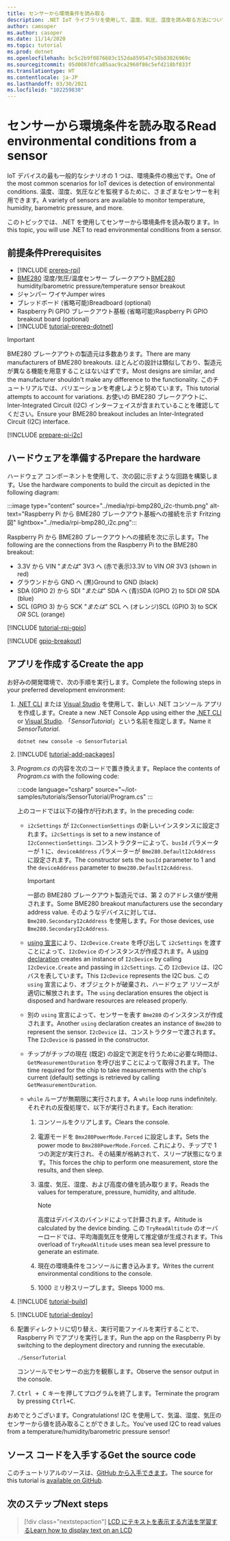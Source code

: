 ```yaml
---
title: センサーから環境条件を読み取る
description: .NET IoT ライブラリを使用して、温度、気圧、湿度を読み取る方法について説明します。
author: camsoper
ms.author: casoper
ms.date: 11/14/2020
ms.topic: tutorial
ms.prod: dotnet
ms.openlocfilehash: bc5c2b9f0876603c152da859547c58b83826969c
ms.sourcegitcommit: 05d0087dfca85aac9ca2960f86c5efd218bf833f
ms.translationtype: HT
ms.contentlocale: ja-JP
ms.lasthandoff: 03/30/2021
ms.locfileid: "102259838"
---
```

# <a name="read-environmental-conditions-from-a-sensor"></a><span data-ttu-id="0d6ab-103">センサーから環境条件を読み取る</span><span class="sxs-lookup"><span data-stu-id="0d6ab-103">Read environmental conditions from a sensor</span></span>

<span data-ttu-id="0d6ab-104">IoT デバイスの最も一般的なシナリオの 1 つは、環境条件の検出です。</span><span class="sxs-lookup"><span data-stu-id="0d6ab-104">One of the most common scenarios for IoT devices is detection of environmental conditions.</span></span> <span data-ttu-id="0d6ab-105">温度、湿度、気圧などを監視するために、さまざまなセンサーを利用できます。</span><span class="sxs-lookup"><span data-stu-id="0d6ab-105">A variety of sensors are available to monitor temperature, humidity, barometric pressure, and more.</span></span>

<span data-ttu-id="0d6ab-106">このトピックでは、.NET を使用してセンサーから環境条件を読み取ります。</span><span class="sxs-lookup"><span data-stu-id="0d6ab-106">In this topic, you will use .NET to read environmental conditions from a sensor.</span></span>

## <a name="prerequisites"></a><span data-ttu-id="0d6ab-107">前提条件</span><span class="sxs-lookup"><span data-stu-id="0d6ab-107">Prerequisites</span></span>

- [!INCLUDE [prereq-rpi](../includes/prereq-rpi.md)]
- <span data-ttu-id="0d6ab-108">[BME280](https://learn.adafruit.com/adafruit-bme280-humidity-barometric-pressure-temperature-sensor-breakout) 湿度/気圧/温度センサー ブレークアウト</span><span class="sxs-lookup"><span data-stu-id="0d6ab-108">[BME280](https://learn.adafruit.com/adafruit-bme280-humidity-barometric-pressure-temperature-sensor-breakout) humidity/barometric pressure/temperature sensor breakout</span></span>
- <span data-ttu-id="0d6ab-109">ジャンパー ワイヤ</span><span class="sxs-lookup"><span data-stu-id="0d6ab-109">Jumper wires</span></span>
- <span data-ttu-id="0d6ab-110">ブレッドボード (省略可能)</span><span class="sxs-lookup"><span data-stu-id="0d6ab-110">Breadboard (optional)</span></span>
- <span data-ttu-id="0d6ab-111">Raspberry Pi GPIO ブレークアウト基板 (省略可能)</span><span class="sxs-lookup"><span data-stu-id="0d6ab-111">Raspberry Pi GPIO breakout board (optional)</span></span>
- [!INCLUDE [tutorial-prereq-dotnet](../includes/tutorial-prereq-dotnet.md)]

> [!IMPORTANT]
> <span data-ttu-id="0d6ab-112">BME280 ブレークアウトの製造元は多数あります。</span><span class="sxs-lookup"><span data-stu-id="0d6ab-112">There are many manufacturers of BME280 breakouts.</span></span> <span data-ttu-id="0d6ab-113">ほとんどの設計は類似しており、製造元が異なる機能を用意することはないはずです。</span><span class="sxs-lookup"><span data-stu-id="0d6ab-113">Most designs are similar, and the manufacturer shouldn't make any difference to the functionality.</span></span> <span data-ttu-id="0d6ab-114">このチュートリアルでは、バリエーションを考慮しようと努めています。</span><span class="sxs-lookup"><span data-stu-id="0d6ab-114">This tutorial attempts to account for variations.</span></span> <span data-ttu-id="0d6ab-115">お使いの BME280 ブレークアウトに、Inter-Integrated Circuit (I2C) インターフェイスが含まれていることを確認してください。</span><span class="sxs-lookup"><span data-stu-id="0d6ab-115">Ensure your BME280 breakout includes an Inter-Integrated Circuit (I2C) interface.</span></span>

[!INCLUDE [prepare-pi-i2c](../includes/prepare-pi-i2c.md)]

## <a name="prepare-the-hardware"></a><span data-ttu-id="0d6ab-116">ハードウェアを準備する</span><span class="sxs-lookup"><span data-stu-id="0d6ab-116">Prepare the hardware</span></span>

<span data-ttu-id="0d6ab-117">ハードウェア コンポーネントを使用して、次の図に示すような回路を構築します。</span><span class="sxs-lookup"><span data-stu-id="0d6ab-117">Use the hardware components to build the circuit as depicted in the following diagram:</span></span>

:::image type="content" source="../media/rpi-bmp280_i2c-thumb.png" alt-text="Raspberry Pi から BME280 ブレークアウト基板への接続を示す Fritzing 図" lightbox="../media/rpi-bmp280_i2c.png":::

<span data-ttu-id="0d6ab-119">Raspberry Pi から BME280 ブレークアウトへの接続を次に示します。</span><span class="sxs-lookup"><span data-stu-id="0d6ab-119">The following are the connections from the Raspberry Pi to the BME280 breakout:</span></span>

- <span data-ttu-id="0d6ab-120">3.3V から VIN "*または*" 3V3 へ (赤で表示)</span><span class="sxs-lookup"><span data-stu-id="0d6ab-120">3.3V to VIN *OR* 3V3 (shown in red)</span></span>
- <span data-ttu-id="0d6ab-121">グラウンドから GND へ (黒)</span><span class="sxs-lookup"><span data-stu-id="0d6ab-121">Ground to GND (black)</span></span>
- <span data-ttu-id="0d6ab-122">SDA (GPIO 2) から SDI "*または*" SDA へ (青)</span><span class="sxs-lookup"><span data-stu-id="0d6ab-122">SDA (GPIO 2) to SDI *OR* SDA (blue)</span></span>
- <span data-ttu-id="0d6ab-123">SCL (GPIO 3) から SCK "*または*" SCL へ (オレンジ)</span><span class="sxs-lookup"><span data-stu-id="0d6ab-123">SCL (GPIO 3) to SCK *OR* SCL (orange)</span></span>

[!INCLUDE [tutorial-rpi-gpio](../includes/tutorial-rpi-gpio.md)]

[!INCLUDE [gpio-breakout](../includes/gpio-breakout.md)]

## <a name="create-the-app"></a><span data-ttu-id="0d6ab-124">アプリを作成する</span><span class="sxs-lookup"><span data-stu-id="0d6ab-124">Create the app</span></span>

<span data-ttu-id="0d6ab-125">お好みの開発環境で、次の手順を実行します。</span><span class="sxs-lookup"><span data-stu-id="0d6ab-125">Complete the following steps in your preferred development environment:</span></span>

1. <span data-ttu-id="0d6ab-126">[.NET CLI](../../core/tools/dotnet-new.md) または [Visual Studio](../../core/tutorials/with-visual-studio.md) を使用して、新しい .NET コンソール アプリを作成します。</span><span class="sxs-lookup"><span data-stu-id="0d6ab-126">Create a new .NET Console App using either the [.NET CLI](../../core/tools/dotnet-new.md) or [Visual Studio](../../core/tutorials/with-visual-studio.md).</span></span> <span data-ttu-id="0d6ab-127">「*SensorTutorial*」という名前を指定します。</span><span class="sxs-lookup"><span data-stu-id="0d6ab-127">Name it *SensorTutorial*.</span></span>

    ```dotnetcli
    dotnet new console -o SensorTutorial
    ```

1. [!INCLUDE [tutorial-add-packages](../includes/tutorial-add-packages.md)]
1. <span data-ttu-id="0d6ab-128">*Program.cs* の内容を次のコードで置き換えます。</span><span class="sxs-lookup"><span data-stu-id="0d6ab-128">Replace the contents of *Program.cs* with the following code:</span></span>

    :::code language="csharp" source="~/iot-samples/tutorials/SensorTutorial/Program.cs" :::

    <span data-ttu-id="0d6ab-129">上のコードでは以下の操作が行われます。</span><span class="sxs-lookup"><span data-stu-id="0d6ab-129">In the preceding code:</span></span>

    - <span data-ttu-id="0d6ab-130">`i2cSettings` が `I2cConnectionSettings` の新しいインスタンスに設定されます。</span><span class="sxs-lookup"><span data-stu-id="0d6ab-130">`i2cSettings` is set to a new instance of `I2cConnectionSettings`.</span></span> <span data-ttu-id="0d6ab-131">コンストラクターによって、`busId` パラメーターが 1 に、`deviceAddress` パラメーターが `Bme280.DefaultI2cAddress` に設定されます。</span><span class="sxs-lookup"><span data-stu-id="0d6ab-131">The constructor sets the `busId` parameter to 1 and the `deviceAddress` parameter to `Bme280.DefaultI2cAddress`.</span></span>

        > [!IMPORTANT]
        > <span data-ttu-id="0d6ab-132">一部の BME280 ブレークアウト製造元では、第 2 のアドレス値が使用されます。</span><span class="sxs-lookup"><span data-stu-id="0d6ab-132">Some BME280 breakout manufacturers use the secondary address value.</span></span> <span data-ttu-id="0d6ab-133">そのようなデバイスに対しては、`Bme280.SecondaryI2cAddress` を使用します。</span><span class="sxs-lookup"><span data-stu-id="0d6ab-133">For those devices, use `Bme280.SecondaryI2cAddress`.</span></span>

    - <span data-ttu-id="0d6ab-134">[using 宣言](../../csharp/whats-new/csharp-8.md#using-declarations)により、`I2cDevice.Create` を呼び出して `i2cSettings` を渡すことによって、`I2cDevice` のインスタンスが作成されます。</span><span class="sxs-lookup"><span data-stu-id="0d6ab-134">A [using declaration](../../csharp/whats-new/csharp-8.md#using-declarations) creates an instance of `I2cDevice` by calling `I2cDevice.Create` and passing in `i2cSettings`.</span></span> <span data-ttu-id="0d6ab-135">この `I2cDevice` は、I2C バスを表しています。</span><span class="sxs-lookup"><span data-stu-id="0d6ab-135">This `I2cDevice` represents the I2C bus.</span></span> <span data-ttu-id="0d6ab-136">この `using` 宣言により、オブジェクトが破棄され、ハードウェア リソースが適切に解放されます。</span><span class="sxs-lookup"><span data-stu-id="0d6ab-136">The `using` declaration ensures the object is disposed and hardware resources are released properly.</span></span>
    - <span data-ttu-id="0d6ab-137">別の `using` 宣言によって、センサーを表す `Bme280` のインスタンスが作成されます。</span><span class="sxs-lookup"><span data-stu-id="0d6ab-137">Another `using` declaration creates an instance of `Bme280` to represent the sensor.</span></span> <span data-ttu-id="0d6ab-138">`I2cDevice` は、コンストラクターで渡されます。</span><span class="sxs-lookup"><span data-stu-id="0d6ab-138">The `I2cDevice` is passed in the constructor.</span></span>
    - <span data-ttu-id="0d6ab-139">チップがチップの現在 (既定) の設定で測定を行うために必要な時間は、`GetMeasurementDuration` を呼び出すことによって取得されます。</span><span class="sxs-lookup"><span data-stu-id="0d6ab-139">The time required for the chip to take measurements with the chip's current (default) settings is retrieved by calling `GetMeasurementDuration`.</span></span>
    - <span data-ttu-id="0d6ab-140">`while` ループが無期限に実行されます。</span><span class="sxs-lookup"><span data-stu-id="0d6ab-140">A `while` loop runs indefinitely.</span></span> <span data-ttu-id="0d6ab-141">それぞれの反復処理で、以下が実行されます。</span><span class="sxs-lookup"><span data-stu-id="0d6ab-141">Each iteration:</span></span>
        1. <span data-ttu-id="0d6ab-142">コンソールをクリアします。</span><span class="sxs-lookup"><span data-stu-id="0d6ab-142">Clears the console.</span></span>
        1. <span data-ttu-id="0d6ab-143">電源モードを `Bmx280PowerMode.Forced` に設定します。</span><span class="sxs-lookup"><span data-stu-id="0d6ab-143">Sets the power mode to `Bmx280PowerMode.Forced`.</span></span> <span data-ttu-id="0d6ab-144">これにより、チップで 1 つの測定が実行され、その結果が格納されて、スリープ状態になります。</span><span class="sxs-lookup"><span data-stu-id="0d6ab-144">This forces the chip to perform one measurement, store the results, and then sleep.</span></span>
        1. <span data-ttu-id="0d6ab-145">温度、気圧、湿度、および高度の値を読み取ります。</span><span class="sxs-lookup"><span data-stu-id="0d6ab-145">Reads the values for temperature, pressure, humidity, and altitude.</span></span>

            > [!NOTE]
            > <span data-ttu-id="0d6ab-146">高度はデバイスのバインドによって計算されます。</span><span class="sxs-lookup"><span data-stu-id="0d6ab-146">Altitude is calculated by the device binding.</span></span> <span data-ttu-id="0d6ab-147">この `TryReadAltitude` のオーバーロードでは、平均海面気圧を使用して推定値が生成されます。</span><span class="sxs-lookup"><span data-stu-id="0d6ab-147">This overload of `TryReadAltitude` uses mean sea level pressure to generate an estimate.</span></span>

        1. <span data-ttu-id="0d6ab-148">現在の環境条件をコンソールに書き込みます。</span><span class="sxs-lookup"><span data-stu-id="0d6ab-148">Writes the current environmental conditions to the console.</span></span>
        1. <span data-ttu-id="0d6ab-149">1000 ミリ秒スリープします。</span><span class="sxs-lookup"><span data-stu-id="0d6ab-149">Sleeps 1000 ms.</span></span>

1. [!INCLUDE [tutorial-build](../includes/tutorial-build.md)]
1. [!INCLUDE [tutorial-deploy](../includes/tutorial-deploy.md)]
1. <span data-ttu-id="0d6ab-150">配置ディレクトリに切り替え、実行可能ファイルを実行することで、Raspberry Pi でアプリを実行します。</span><span class="sxs-lookup"><span data-stu-id="0d6ab-150">Run the app on the Raspberry Pi by switching to the deployment directory and running the executable.</span></span>

    ```bash
    ./SensorTutorial
    ```

    <span data-ttu-id="0d6ab-151">コンソールでセンサーの出力を観察します。</span><span class="sxs-lookup"><span data-stu-id="0d6ab-151">Observe the sensor output in the console.</span></span>

1. <span data-ttu-id="0d6ab-152"><kbd>Ctrl + C</kbd> キーを押してプログラムを終了します。</span><span class="sxs-lookup"><span data-stu-id="0d6ab-152">Terminate the program by pressing <kbd>Ctrl+C</kbd>.</span></span>

<span data-ttu-id="0d6ab-153">おめでとうございます。</span><span class="sxs-lookup"><span data-stu-id="0d6ab-153">Congratulations!</span></span> <span data-ttu-id="0d6ab-154">I2C を使用して、気温、湿度、気圧のセンサーから値を読み取ることができました。</span><span class="sxs-lookup"><span data-stu-id="0d6ab-154">You've used I2C to read values from a temperature/humidity/barometric pressure sensor!</span></span>

## <a name="get-the-source-code"></a><span data-ttu-id="0d6ab-155">ソース コードを入手する</span><span class="sxs-lookup"><span data-stu-id="0d6ab-155">Get the source code</span></span>

<span data-ttu-id="0d6ab-156">このチュートリアルのソースは、[GitHub から入手できます](https://github.com/MicrosoftDocs/dotnet-iot-assets/tree/master/tutorials/SensorTutorial)。</span><span class="sxs-lookup"><span data-stu-id="0d6ab-156">The source for this tutorial is [available on GitHub](https://github.com/MicrosoftDocs/dotnet-iot-assets/tree/master/tutorials/SensorTutorial).</span></span>

## <a name="next-steps"></a><span data-ttu-id="0d6ab-157">次のステップ</span><span class="sxs-lookup"><span data-stu-id="0d6ab-157">Next steps</span></span>

> [!div class="nextstepaction"]
> [<span data-ttu-id="0d6ab-158">LCD にテキストを表示する方法を学習する</span><span class="sxs-lookup"><span data-stu-id="0d6ab-158">Learn how to display text on an LCD</span></span>](../tutorials/lcd-display.md)
